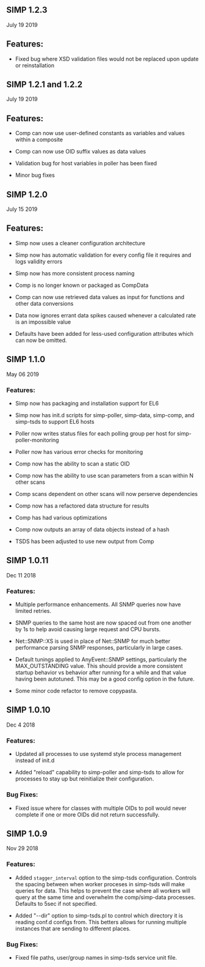 ## SIMP 1.2.3
July 19 2019

## Features:
* Fixed bug where XSD validation files would not be replaced upon update or reinstallation


## SIMP 1.2.1 and 1.2.2
July 19 2019

## Features:

* Comp can now use user-defined constants as variables and values within a composite

* Comp can now use OID suffix values as data values

* Validation bug for host variables in poller has been fixed

* Minor bug fixes


## SIMP 1.2.0
July 15 2019

## Features:

  * Simp now uses a cleaner configuration architecture

  * Simp now has automatic validation for every config file it requires and logs validity errors

  * Simp now has more consistent process naming

  * Comp is no longer known or packaged as CompData

  * Comp can now use retrieved data values as input for functions and other data conversions

  * Data now ignores errant data spikes caused whenever a calculated rate is an impossible value

  * Defaults have been added for less-used configuration attributes which can now be omitted.


## SIMP 1.1.0
May 06 2019

### Features:

  * Simp now has packaging and installation support for EL6

  * Simp now has init.d scripts for simp-poller, simp-data, simp-comp, and simp-tsds to support EL6 hosts

  * Poller now writes status files for each polling group per host for simp-poller-monitoring

  * Poller now has various error checks for monitoring

  * Comp now has the ability to scan a static OID

  * Comp now has the ability to use scan parameters from a scan within N other scans

  * Comp scans dependent on other scans will now perserve dependencies

  * Comp now has a refactored data structure for results

  * Comp has had various optimizations

  * Comp now outputs an array of data objects instead of a hash

  * TSDS has been adjusted to use new output from Comp


## SIMP 1.0.11
Dec 11 2018

### Features:

 * Multiple performance enhancements. All SNMP queries now have limited retries.

 * SNMP queries to the same host are now spaced out from one another by 1s to help avoid causing large request and CPU bursts.

 * Net::SNMP::XS is used in place of Net::SNMP for much better performance parsing SNMP responses, particularly in large cases.

 * Default tunings applied to AnyEvent::SNMP settings, particularly the MAX_OUTSTANDING value. This should provide a more consistent
startup behavior vs behavior after running for a while and that value having been autotuned. This may be a good config option
in the future.

 * Some minor code refactor to remove copypasta.


## SIMP 1.0.10  
Dec 4 2018

### Features:

 * Updated all processes to use systemd style process management instead of init.d

 * Added "reload" capability to simp-poller and simp-tsds to allow for processes to stay up but reinitialize their configuration.

### Bug Fixes:
 
 * Fixed issue where for classes with multiple OIDs to poll would never complete if one or more OIDs did not return successfully.



## SIMP 1.0.9
Nov 29 2018

### Features:

 * Added `stagger_interval` option to the simp-tsds configuration. Controls the spacing between when worker proceses in simp-tsds will make queries for data. This helps to prevent the case where all workers will query at the same time and overwhelm the comp/simp-data processes. Defaults to 5sec if not specified.

 * Added "--dir" option to simp-tsds.pl to control which directory it is reading conf.d configs from. This betters allows for running multiple instances that are sending to different places.

### Bug Fixes:
 
 * Fixed file paths, user/group names in simp-tsds service unit file.

